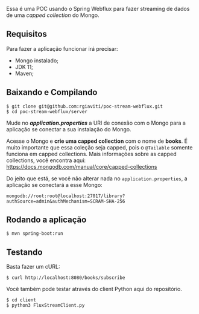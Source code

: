 Essa é uma POC usando o Spring Webflux para fazer streaming de dados de uma _capped collection_ do Mongo.

## Requisitos
Para fazer a aplicação funcionar irá precisar:

- Mongo instalado;
- JDK 11;
- Maven;

## Baixando e Compilando
```
$ git clone git@github.com:rgiaviti/poc-stream-webflux.git
$ cd poc-stream-webflux/server
```
Mude no _**application.properties**_ a URI de conexão com o Mongo para a aplicação se conectar a sua instalação do Mongo.

Acesse o Mongo e **crie uma capped collection** com o nome de **books**. É muito importante que essa coleção seja capped, pois o `@Tailable` somente funciona em capped collections. Mais informações sobre as capped collections, você encontra aqui: https://docs.mongodb.com/manual/core/capped-collections

Do jeito que está, se você não alterar nada no `application.properties`, a aplicação se conectará a esse Mongo:

```
mongodb://root:root@localhost:27017/library?authSource=admin&authMechanism=SCRAM-SHA-256
```

## Rodando a aplicação
```
$ mvn spring-boot:run
```

## Testando
Basta fazer um cURL:
```
$ curl http://localhost:8080/books/subscribe
```
Você também pode testar através do client Python aqui do repositório.
```
$ cd client
$ python3 FluxStreamClient.py
```